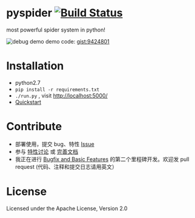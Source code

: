 pyspider [![Build Status](https://travis-ci.org/binux/pyspider.png?branch=master)](https://travis-ci.org/binux/pyspider)
========

most powerful spider system in python!

![debug demo](http://f.binux.me/debug_demo.png)
demo code: [gist:9424801](https://gist.github.com/binux/9424801)

Installation
============

* python2.7
* `pip install -r requirements.txt`
* `./run.py` , visit [http://localhost:5000/](http://localhost:5000/)
* [Quickstart](https://github.com/binux/pyspider/wiki/Quickstart)


Contribute
==========

* 部署使用，提交 bug、特性 [Issue](https://github.com/binux/pyspider/issues)
* 参与 [特性讨论](https://github.com/binux/pyspider/issues?labels=discussion&state=open) 或 [完善文档](https://github.com/binux/pyspider/wiki)
* 我正在进行 [Bugfix and Basic Features](https://github.com/binux/pyspider/issues?milestone=2&state=open) 的第二个里程碑开发。欢迎发 pull request (代码、注释和提交日志请用英文）


License
=======
Licensed under the Apache License, Version 2.0
